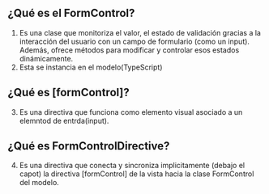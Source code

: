 ## ¿Qué es el FormControl?
   1. Es una clase que monitoriza el valor, el estado de validación gracias a la interacción del usuario con un campo de formulario (como un input). Además, ofrece métodos para modificar y controlar esos estados dinámicamente.
   2. Esta se instancia en el modelo(TypeScript)

## ¿Qué es [formControl]?
   3. Es una directiva que funciona como elemento visual asociado a un elemntod de entrda(input). 


## ¿Qué es FormControlDirective?
   4. Es una directiva que conecta y sincroniza implicitamente (debajo el capot) la directiva [formControl] de la vista hacia la clase FormControl del modelo.
